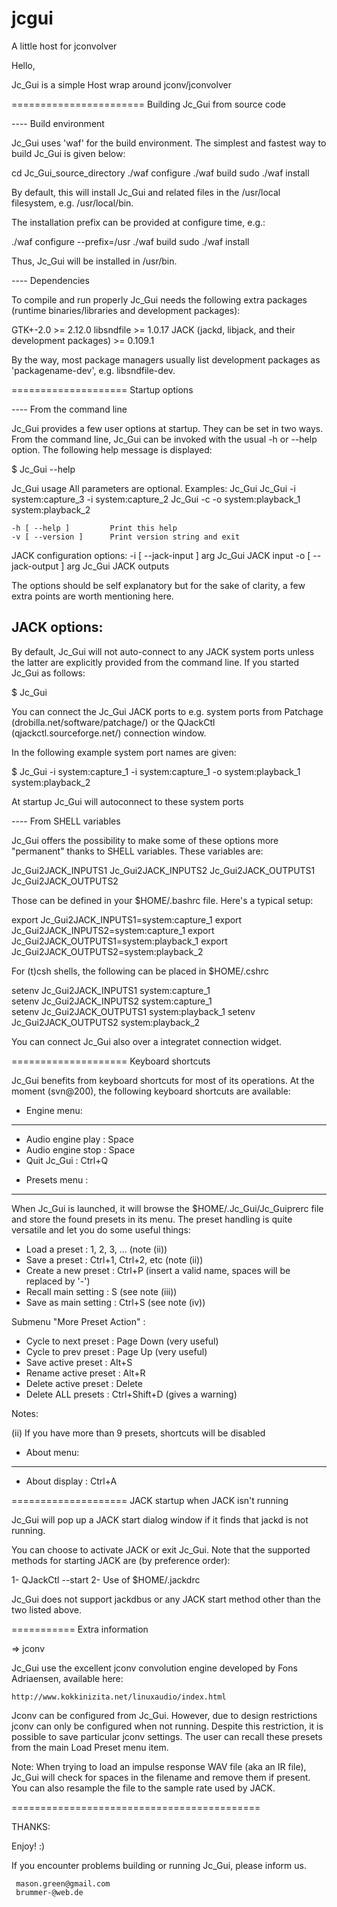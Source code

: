 jcgui
=====

A little host for jconvolver

Hello, 

Jc_Gui is a simple Host wrap around jconv/jconvolver


======================= Building Jc_Gui from source code

---- Build environment

Jc_Gui uses 'waf' for the build environment.
The simplest and fastest way to build Jc_Gui is given below:

  cd Jc_Gui_source_directory
  ./waf configure
  ./waf build
  sudo ./waf install

By default, this will install Jc_Gui and related files in
the /usr/local filesystem, e.g. /usr/local/bin.

The installation prefix can be provided at configure time, e.g.:

  ./waf configure --prefix=/usr
  ./waf build
  sudo ./waf install

Thus, Jc_Gui will be installed in /usr/bin.

---- Dependencies 

To compile and run properly Jc_Gui needs the following extra
packages (runtime binaries/libraries and development packages):

  GTK+-2.0 >= 2.12.0 
  libsndfile  >= 1.0.17
  JACK (jackd, libjack, and their development packages) >= 0.109.1

By the way, most package managers usually list development packages as 
'packagename-dev', e.g. libsndfile-dev.


==================== Startup options

---- From the command line

Jc_Gui provides a few user options at startup. They can be set in
two ways.  From the command line, Jc_Gui can be invoked with the
usual -h or --help option. The following help message is displayed:

  $ Jc_Gui --help

   Jc_Gui usage
   All parameters are optional. Examples:
          Jc_Gui
          Jc_Gui  -i system:capture_3 -i system:capture_2
          Jc_Gui -c -o system:playback_1 system:playback_2
  
    -h [ --help ]         Print this help
    -v [ --version ]      Print version string and exit
  
   JACK configuration options:
    -i [ --jack-input ] arg     Jc_Gui JACK input
    -o [ --jack-output ] arg    Jc_Gui JACK outputs
 
The options should be self explanatory but for the sake of clarity, a
few extra points are worth mentioning here.

JACK options: 
------------- 

By default, Jc_Gui will not auto-connect to any JACK system ports
unless the latter are explicitly provided from the command line.
If you started Jc_Gui as follows:

$ Jc_Gui

You can connect the Jc_Gui JACK ports to e.g.
system ports from Patchage (drobilla.net/software/patchage/) or the 
QJackCtl (qjackctl.sourceforge.net/) connection window.

In the following example system port names are given:

  $ Jc_Gui -i system:capture_1 -i system:capture_1 -o system:playback_1 system:playback_2

At startup Jc_Gui will autoconnect to these system ports


---- From SHELL variables 

Jc_Gui offers the possibility to make some of these options more
"permanent" thanks to SHELL variables. These variables are:

  Jc_Gui2JACK_INPUTS1
  Jc_Gui2JACK_INPUTS2
  Jc_Gui2JACK_OUTPUTS1
  Jc_Gui2JACK_OUTPUTS2
 

Those can be defined in your $HOME/.bashrc file. Here's a typical setup:

  export Jc_Gui2JACK_INPUTS1=system:capture_1 
  export Jc_Gui2JACK_INPUTS2=system:capture_1 
  export Jc_Gui2JACK_OUTPUTS1=system:playback_1
  export Jc_Gui2JACK_OUTPUTS2=system:playback_2
  

For (t)csh shells, the following can be placed in $HOME/.cshrc

  setenv Jc_Gui2JACK_INPUTS1  system:capture_1  
  setenv Jc_Gui2JACK_INPUTS2  system:capture_1  
  setenv Jc_Gui2JACK_OUTPUTS1  system:playback_1
  setenv Jc_Gui2JACK_OUTPUTS2  system:playback_2
  
You can connect Jc_Gui also over a integratet connection widget. 

==================== Keyboard shortcuts

Jc_Gui benefits from keyboard shortcuts for most of its operations.
At the moment (svn@200), the following keyboard shortcuts are available:

* Engine menu:
--------------
  - Audio engine play	: Space
  - Audio engine stop	: Space
  - Quit Jc_Gui		: Ctrl+Q

* Presets menu :
---------------

When Jc_Gui is launched, it will browse the $HOME/.Jc_Gui/Jc_Guiprerc 
file and store the found presets in its menu. The preset handling is quite
versatile and let you do some useful things:

  - Load a preset         : 1, 2, 3, ... (note (ii))  
  - Save a preset         : Ctrl+1, Ctrl+2, etc (note (ii))
  - Create a new preset   : Ctrl+P (insert a valid name, 
                                    spaces will be replaced by '-')
  - Recall main setting   : S      (see note (iii))
  - Save as main setting	: Ctrl+S (see note (iv))
  
  Submenu "More Preset Action" :
  - Cycle to next preset  : Page Down  (very useful)
  - Cycle to prev preset  : Page Up    (very useful)
  - Save active preset    : Alt+S
  - Rename active preset  : Alt+R
  - Delete active preset  : Delete
  - Delete ALL presets    : Ctrl+Shift+D (gives a warning)

Notes:

(ii)  If you have more than 9 presets, shortcuts will be disabled


* About menu:
-------------

  - About display		: Ctrl+A


==================== JACK startup when JACK isn't running

Jc_Gui will pop up a JACK start dialog window if it finds that jackd
is not running.

You can choose to activate JACK or exit Jc_Gui.  Note that the
supported methods for starting JACK are (by preference order):

1- QJackCtl --start
2- Use of $HOME/.jackdrc

Jc_Gui does not support jackdbus or any JACK start method other than
the two listed above.


=========== Extra information


=> jconv

Jc_Gui use the excellent jconv convolution engine developed by 
Fons Adriaensen, available here: 

	http://www.kokkinizita.net/linuxaudio/index.html 

Jconv can be configured from Jc_Gui. However, due to design
restrictions jconv can only be configured when not running. Despite
this restriction, it is possible to save particular jconv settings. 
The user can recall these presets from the
main Load Preset menu item.

Note: When trying to load an impulse response WAV file (aka an IR file), 
Jc_Gui will check for spaces in the filename and remove them if present.
You can also resample the file to the sample rate used by JACK. 


===========================================

THANKS:



Enjoy! :)

If you encounter problems building or running Jc_Gui, please inform us.

	 mason.green@gmail.com
     brummer-@web.de
